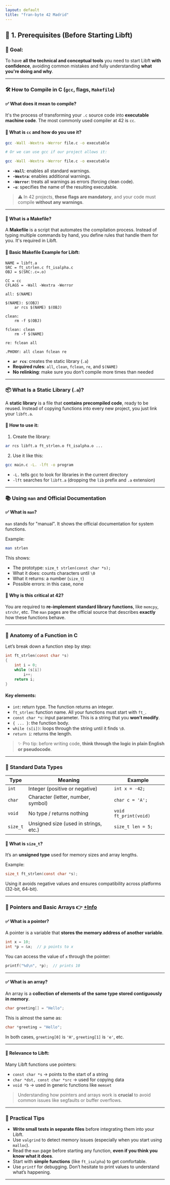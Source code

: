 ```yaml
---
layout: default
title: "fran-byte 42 Madrid"
---
```


## 🔹 1. Prerequisites (Before Starting Libft)

### 📌 Goal:

To have **all the technical and conceptual tools** you need to start Libft **with confidence**, avoiding common mistakes and fully understanding **what you're doing and why**.

---

### 🛠️ How to Compile in C (`gcc`, flags, `Makefile`)

#### ✅ What does it mean to compile?

It's the process of transforming your `.c` source code into **executable machine code**. The most commonly used compiler at 42 is `cc`.

#### 🔧 What is `cc` and how do you use it?

```bash
gcc -Wall -Wextra -Werror file.c -o executable

# Or we can use gcc if our project allows it:

gcc -Wall -Wextra -Werror file.c -o executable

```

* **`-Wall`**: enables all standard warnings.
* **`-Wextra`**: enables additional warnings.
* **`-Werror`**: treats all warnings as errors (forcing clean code).
* **`-o`**: specifies the name of the resulting executable.

> ⚠️ In 42 projects, **these flags are mandatory**, and your code must compile **without any warnings**.

---

#### 🧱 What is a Makefile?

A **Makefile** is a script that automates the compilation process. Instead of typing multiple commands by hand, you define rules that handle them for you. It's required in Libft.

#### 🧪 Basic Makefile Example for Libft:

```make
NAME = libft.a
SRC = ft_strlen.c ft_isalpha.c
OBJ = $(SRC:.c=.o)

CC = cc
CFLAGS = -Wall -Wextra -Werror

all: $(NAME)

$(NAME): $(OBJ)
	ar rcs $(NAME) $(OBJ)

clean:
	rm -f $(OBJ)

fclean: clean
	rm -f $(NAME)

re: fclean all

.PHONY: all clean fclean re
```

* **`ar rcs`**: creates the static library (`.a`)
* **Required rules**: `all`, `clean`, `fclean`, `re`, and `$(NAME)`
* **No relinking**: make sure you don’t compile more times than needed

---

### 📦 What Is a Static Library (`.a`)?

A **static library** is a file that **contains precompiled code**, ready to be reused. Instead of copying functions into every new project, you just link your `libft.a`.

#### 📌 How to use it:

1. Create the library:

```bash
ar rcs libft.a ft_strlen.o ft_isalpha.o ...
```

2. Use it like this:

```bash
gcc main.c -L. -lft -o program
```

* `-L.` tells gcc to look for libraries in the current directory
* `-lft` searches for `libft.a` (dropping the `lib` prefix and `.a` extension)

---

### 📚 Using `man` and Official Documentation

#### ✅ What is `man`?

`man` stands for "manual". It shows the official documentation for system functions.

Example:

```bash
man strlen
```

This shows:

* The prototype: `size_t strlen(const char *s);`
* What it does: counts characters until `\0`
* What it returns: a number (`size_t`)
* Possible errors: in this case, none

#### 🧠 Why is this critical at 42?

You are required to **re-implement standard library functions**, like `memcpy`, `strchr`, etc. The `man` pages are the official source that describes **exactly** how these functions behave.

---

### 🧬 Anatomy of a Function in C

Let’s break down a function step by step:

```c
int ft_strlen(const char *s)
{
    int i = 0;
    while (s[i])
        i++;
    return i;
}
```

#### Key elements:

* `int`: return type. The function returns an integer.
* `ft_strlen`: function name. All your functions must start with `ft_`.
* `const char *s`: input parameter. This is a string that you **won’t modify**.
* `{ ... }`: the function body.
* `while (s[i])`: loops through the string until it finds `\0`.
* `return i`: returns the length.

> ✨ Pro tip: before writing code, **think through the logic in plain English or pseudocode**.

---

### 🧾 Standard Data Types

| Type     | Meaning                               | Example               |
| -------- | ------------------------------------- | --------------------- |
| `int`    | Integer (positive or negative)        | `int x = -42;`        |
| `char`   | Character (letter, number, symbol)    | `char c = 'A';`       |
| `void`   | No type / returns nothing             | `void ft_print(void)` |
| `size_t` | Unsigned size (used in strings, etc.) | `size_t len = 5;`     |

#### 📌 What is `size_t`?

It’s an **unsigned type** used for memory sizes and array lengths.

Example:

```c
size_t ft_strlen(const char *s);
```

Using it avoids negative values and ensures compatibility across platforms (32-bit, 64-bit).

---

### 🔗 Pointers and Basic Arrays 👉 [+Info](resources/ptr_en.md)

#### ✅ What is a pointer?

A pointer is a variable that **stores the memory address of another variable**.

```c
int x = 10;
int *p = &x;  // p points to x
```

You can access the value of `x` through the pointer:

```c
printf("%d\n", *p);  // prints 10
```

---

#### ✅ What is an array?

An array is a **collection of elements of the same type stored contiguously in memory**.

```c
char greeting[] = "Hello";
```

This is almost the same as:

```c
char *greeting = "Hello";
```

In both cases, `greeting[0]` is `'H'`, `greeting[1]` is `'e'`, etc.

---

#### 📌 Relevance to Libft:

Many Libft functions use pointers:

* `const char *s` → points to the start of a string
* `char *dst, const char *src` → used for copying data
* `void *b` → used in generic functions like `memset`

> Understanding how pointers and arrays work is **crucial** to avoid common issues like segfaults or buffer overflows.

---

### 🧠 Practical Tips

* **Write small tests in separate files** before integrating them into your Libft.
* Use `valgrind` to detect memory issues (especially when you start using `malloc`).
* Read the `man` page before starting any function, **even if you think you know what it does**.
* Start with **simple functions** (like `ft_isalpha`) to get comfortable.
* Use `printf` for debugging. Don’t hesitate to print values to understand what’s happening.

---
